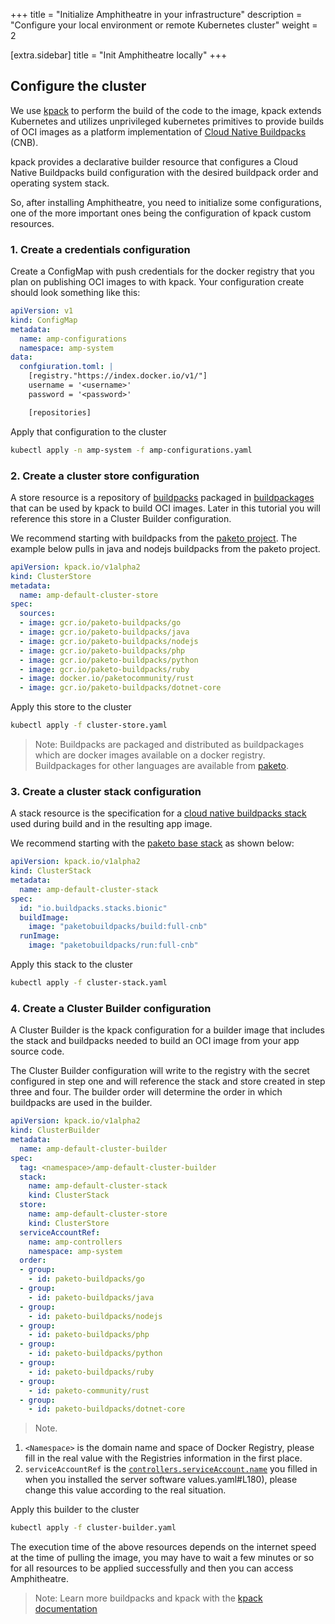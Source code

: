 +++
title = "Initialize Amphitheatre in your infrastructure"
description = "Configure your local environment or remote Kubernetes cluster"
weight = 2

[extra.sidebar]
title = "Init Amphitheatre locally"
+++

## Configure the cluster

We use [kpack](https://github.com/pivotal/kpack) to perform the build of the code to the image, kpack extends Kubernetes and utilizes unprivileged kubernetes primitives to provide builds of OCI images as a platform implementation of [Cloud Native Buildpacks](https://buildpacks.io/) (CNB).

kpack provides a declarative builder resource that configures a Cloud Native Buildpacks build configuration with the desired buildpack order and operating system stack.

So, after installing Amphitheatre, you need to initialize some configurations, one of the more important ones being the configuration of kpack custom resources.

### 1. Create a credentials configuration

Create a ConfigMap with push credentials for the docker registry that you plan on publishing OCI images to with kpack. Your configuration create should look something like this:

```yaml
apiVersion: v1
kind: ConfigMap
metadata:
  name: amp-configurations
  namespace: amp-system
data:
  confgiuration.toml: |
    [registry."https://index.docker.io/v1/"]
    username = '<username>'
    password = '<password>'

    [repositories]
```

Apply that configuration to the cluster

```bash
kubectl apply -n amp-system -f amp-configurations.yaml
```

### 2. Create a cluster store configuration

A store resource is a repository of [buildpacks](http://buildpacks.io/) packaged in [buildpackages](https://buildpacks.io/docs/buildpack-author-guide/package-a-buildpack/) that can be used by kpack to build OCI images. Later in this tutorial you will reference this store in a Cluster Builder configuration.

We recommend starting with buildpacks from the [paketo project](https://github.com/paketo-buildpacks). The example below pulls in java and nodejs buildpacks from the paketo project.

```yaml
apiVersion: kpack.io/v1alpha2
kind: ClusterStore
metadata:
  name: amp-default-cluster-store
spec:
  sources:
  - image: gcr.io/paketo-buildpacks/go
  - image: gcr.io/paketo-buildpacks/java
  - image: gcr.io/paketo-buildpacks/nodejs
  - image: gcr.io/paketo-buildpacks/php
  - image: gcr.io/paketo-buildpacks/python
  - image: gcr.io/paketo-buildpacks/ruby
  - image: docker.io/paketocommunity/rust
  - image: gcr.io/paketo-buildpacks/dotnet-core
```

Apply this store to the cluster

```bash
kubectl apply -f cluster-store.yaml
```

> Note: Buildpacks are packaged and distributed as buildpackages which are docker images available on a docker registry. Buildpackages for other languages are available from [paketo](https://github.com/paketo-buildpacks).

### 3. Create a cluster stack configuration

A stack resource is the specification for a [cloud native buildpacks stack](https://buildpacks.io/docs/concepts/components/stack/) used during build and in the resulting app image.

We recommend starting with the [paketo base stack](https://github.com/paketo-buildpacks/stacks) as shown below:

```yaml
apiVersion: kpack.io/v1alpha2
kind: ClusterStack
metadata:
  name: amp-default-cluster-stack
spec:
  id: "io.buildpacks.stacks.bionic"
  buildImage:
    image: "paketobuildpacks/build:full-cnb"
  runImage:
    image: "paketobuildpacks/run:full-cnb"
```

Apply this stack to the cluster

```bash
kubectl apply -f cluster-stack.yaml
```

### 4. Create a Cluster Builder configuration

A Cluster Builder is the kpack configuration for a builder image that includes the stack and buildpacks needed to build an OCI image from your app source code.

The Cluster Builder configuration will write to the registry with the secret configured in step one and will reference the stack and store created in step three and four. The builder order will determine the order in which buildpacks are used in the builder.

```yaml
apiVersion: kpack.io/v1alpha2
kind: ClusterBuilder
metadata:
  name: amp-default-cluster-builder
spec:
  tag: <namespace>/amp-default-cluster-builder
  stack:
    name: amp-default-cluster-stack
    kind: ClusterStack
  store:
    name: amp-default-cluster-store
    kind: ClusterStore
  serviceAccountRef:
    name: amp-controllers
    namespace: amp-system
  order:
  - group:
    - id: paketo-buildpacks/go
  - group:
    - id: paketo-buildpacks/java
  - group:
    - id: paketo-buildpacks/nodejs
  - group:
    - id: paketo-buildpacks/php
  - group:
    - id: paketo-buildpacks/python
  - group:
    - id: paketo-buildpacks/ruby
  - group:
    - id: paketo-community/rust
  - group:
    - id: paketo-buildpacks/dotnet-core

```

> Note.
 1. `<Namespace>` is the domain name and space of Docker Registry, please fill in the real value with the Registries information in the first place.
 2. `serviceAccountRef` is the [`controllers.serviceAccount.name`](https://github.com/amphitheatre-app/charts/blob/master/charts/amphitheatre/) you filled in when you installed the server software values.yaml#L180), please change this value according to the real situation.

Apply this builder to the cluster

```bash
kubectl apply -f cluster-builder.yaml
```

The execution time of the above resources depends on the internet speed at the time of pulling the image, you may have to wait a few minutes or so for all resources to be applied successfully and then you can access Amphitheatre.

> Note: Learn more buildpacks and kpack with the [kpack documentation](https://github.com/pivotal/kpack)

